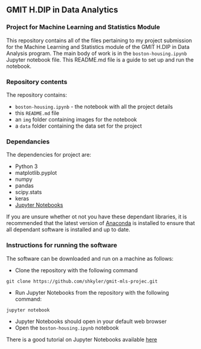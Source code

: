 ## GMIT H.DIP in Data Analytics
### Project for Machine Learning and Statistics Module

This repository contains all of the files pertaining to my project submission for the Machine Learning and Statistics module of the GMIT H.DIP in Data Analysis program. The main body of work is in the `boston-housing.ipynb` Jupyter notebook file. This README.md file is a guide to set up and run the notebook.

### Repository contents

The repository contains:
* `boston-housing.ipynb` - the notebook with all the project details
* this `README.md` file
* an `img` folder containing images for the notebook
* a `data` folder containing the data set for the project

### Dependancies

The dependencies for project are:
* Python 3
* matplotlib.pyplot
* numpy
* pandas
* scipy.stats
* keras
* [Jupyter Notebooks](https://jupyter.org/)

If you are unsure whether ot not you have these dependant libraries, it is recommended that the latest version of [Anaconda](https://www.anaconda.com/) is installed to ensure that all dependant software is installed and up to date.

### Instructions for running the software

The software can be downloaded and run on a machine as follows:

* Clone the repository with the following command
```
git clone https://github.com/shkyler/gmit-mls-projec.git
```
* Run Jupyter Notebooks from the repository with the following command:
```
jupyter notebook
```
* Jupyter Notebooks should open in your default web browser
* Open the `boston-housing.ipynb` notebook

There is a good tutorial on Jupyter Notebooks available [here](https://www.dataquest.io/blog/jupyter-notebook-tutorial/)